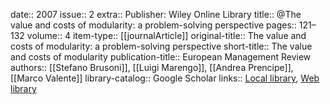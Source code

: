 date:: 2007
issue:: 2
extra:: Publisher: Wiley Online Library
title:: @The value and costs of modularity: a problem-solving perspective
pages:: 121–132
volume:: 4
item-type:: [[journalArticle]]
original-title:: The value and costs of modularity: a problem-solving perspective
short-title:: The value and costs of modularity
publication-title:: European Management Review
authors:: [[Stefano Brusoni]], [[Luigi Marengo]], [[Andrea Prencipe]], [[Marco Valente]]
library-catalog:: Google Scholar
links:: [Local library](zotero://select/library/items/IBCUKI7L), [Web library](https://www.zotero.org/users/6520516/items/IBCUKI7L)
